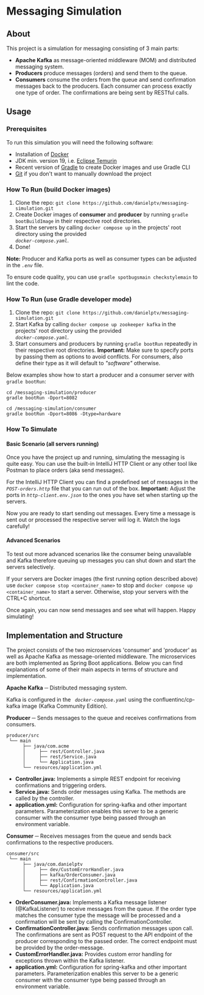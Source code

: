 # Messaging Simulation

## About

This project is a simulation for messaging consisting of 3 main parts:

* **Apache Kafka** as message-oriented middleware (MOM) and distributed messaging system.
* **Producers** produce messages (orders) and send them to the queue.
* **Consumers** consume the orders from the queue and send confirmation messages back to the producers. Each consumer
  can process exactly one type of order. The confirmations are being sent
  by RESTful calls.

## Usage

### Prerequisites

To run this simulation you will need the following software:

* Installation of [Docker](https://docs.docker.com/get-docker/)
* JDK min. version 19,
  i.e. [Eclipse Temurin](https://adoptium.net/temurin/releases/?version=19)
* Recent version of [Gradle](https://services.gradle.org/distributions/) to create Docker images and use Gradle CLI
* [Git](https://git-scm.com/book/en/v2/Getting-Started-Installing-Git) if you don't want to manually download the
  project

### How To Run (build Docker images)

1. Clone the repo: `git clone https://github.com/danielptv/messaging-simulation.git`
2. Create Docker images of **consumer** and **producer** by running `gradle bootBuildImage` in their respective root
   directories.
3. Start the servers by calling `docker compose up` in the projects' root directory using the provided <code>
   *docker-compose.yaml*</code>.
4. Done!

**Note:** Producer and Kafka ports as well as consumer types can be adjusted in the <code>*.env*</code> file.

To ensure code quality, you can use `gradle spotbugsmain checkstylemain` to lint the code.

### How To Run (use Gradle developer mode)

1. Clone the repo: `git clone https://github.com/danielptv/messaging-simulation.git`
2. Start Kafka by calling `docker compose up zookeeper kafka` in the projects' root directory using the provided <code>
   *docker-compose.yaml*</code>.
3. Start consumers and producers by running `gradle bootRun` repeatedly in their respective root
   directories. **Important:** Make sure to specify ports by passing them as options to avoid conflicts. For consumers,
   also define their type as it will default to *"software"* otherwise.

Below examples show how to start a producer and a consumer server with `gradle bootRun`:

````shell
cd /messaging-simulation/producer
gradle bootRun -Dport=8082
````

````shell
cd /messaging-simulation/consumer
gradle bootRun -Dport=8086 -Dtype=hardware
````

### How To Simulate

#### Basic Scenario (all servers running)

Once you have the project up and running, simulating the messaging is quite easy. You can use the built-in IntelliJ HTTP
Client or any other tool like Postman to place orders (aka send messages).

For the IntelliJ HTTP Client you can find a predefined set of messages in the <code>*POST-orders.http*</code> file that
you can run out of the box. **Important:** Adjust the ports in <code>*http-client.env.json*</code> to the ones you have
set when starting up the servers.

Now you are ready to start sending out messages. Every time a message is sent out or processed the respective server
will log it. Watch the logs carefully!

#### Advanced Scenarios

To test out more advanced scenarios like the consumer being unavailable and Kafka therefore queuing up messages you can
shut down and start the servers selectively.

If your servers are Docker images (the first running option described
above) use `docker compose stop <container_name>` to stop and `docker compose up <container_name>` to start a server.
Otherwise, stop your servers with the CTRL+C shortcut.

Once again, you can now send messages and see what will happen. Happy simulating!

## Implementation and Structure

The project consists of the two microservices 'consumer' and 'producer' as well as Apache Kafka as message-oriented
middleware.
The microservices are both implemented as Spring Boot applications. Below you can find explanations of some of their
main aspects in terms of structure and implementation.

**Apache Kafka** ─ Distributed messaging system.

Kafka is configured in the <code>
*docker-compose.yaml*</code> using the confluentinc/cp-kafka image (Kafka Community Edition).

**Producer** ─ Sends messages to the queue and receives confirmations from consumers.

````text
producer/src
 └── main
      ├── java/com.acme
      │     ├── rest/Controller.java
      │     ├── rest/Service.java
      │     └── Application.java
      └── resources/application.yml
````

* **Controller.java:** Implements a simple REST endpoint for receiving confirmations and triggering orders.
* **Service.java:** Sends order messages using Kafka. The methods are called by the controller.
* **application.yml:** Configuration for spring-kafka and other important parameters. Parameterization enables this
  server to be a generic consumer with the consumer type being passed through an environment variable.

**Consumer** ─ Receives messages from the queue and sends back confirmations to the respective producers.

````text
consumer/src
 └── main
      ├── java/com.danielptv
      │     ├── dev/CustomErrorHandler.java
      │     ├── kafka/OrderConsumer.java
      │     ├── rest/ConfirmationController.java
      │     └── Application.java
      └── resources/application.yml
````

* **OrderConsumer.java:** Implements a Kafka message listener (@KafkaListener) to receive messages from the queue. If
  the order type matches the consumer type the message will be processed and a confirmation will be sent by calling the
  ConfirmationController.
* **ConfirmationController.java:** Sends confirmation messages upon call. The confirmations are sent as POST request to
  the API endpoint of the producer corresponding to the passed order. The correct endpoint must be provided by the
  order-message.
* **CustomErrorHandler.java:** Provides custom error handling for exceptions thrown within the Kafka listener.
* **application.yml:** Configuration for spring-kafka and other important parameters. Parameterization enables this
  server to be a generic consumer with the consumer type being passed through an environment variable.
